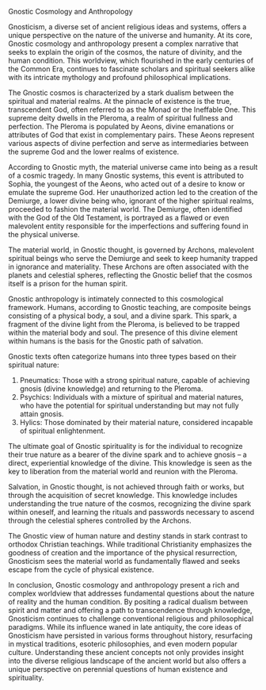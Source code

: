 Gnostic Cosmology and Anthropology

Gnosticism, a diverse set of ancient religious ideas and systems, offers a unique perspective on the nature of the universe and humanity. At its core, Gnostic cosmology and anthropology present a complex narrative that seeks to explain the origin of the cosmos, the nature of divinity, and the human condition. This worldview, which flourished in the early centuries of the Common Era, continues to fascinate scholars and spiritual seekers alike with its intricate mythology and profound philosophical implications.

The Gnostic cosmos is characterized by a stark dualism between the spiritual and material realms. At the pinnacle of existence is the true, transcendent God, often referred to as the Monad or the Ineffable One. This supreme deity dwells in the Pleroma, a realm of spiritual fullness and perfection. The Pleroma is populated by Aeons, divine emanations or attributes of God that exist in complementary pairs. These Aeons represent various aspects of divine perfection and serve as intermediaries between the supreme God and the lower realms of existence.

According to Gnostic myth, the material universe came into being as a result of a cosmic tragedy. In many Gnostic systems, this event is attributed to Sophia, the youngest of the Aeons, who acted out of a desire to know or emulate the supreme God. Her unauthorized action led to the creation of the Demiurge, a lower divine being who, ignorant of the higher spiritual realms, proceeded to fashion the material world. The Demiurge, often identified with the God of the Old Testament, is portrayed as a flawed or even malevolent entity responsible for the imperfections and suffering found in the physical universe.

The material world, in Gnostic thought, is governed by Archons, malevolent spiritual beings who serve the Demiurge and seek to keep humanity trapped in ignorance and materiality. These Archons are often associated with the planets and celestial spheres, reflecting the Gnostic belief that the cosmos itself is a prison for the human spirit.

Gnostic anthropology is intimately connected to this cosmological framework. Humans, according to Gnostic teaching, are composite beings consisting of a physical body, a soul, and a divine spark. This spark, a fragment of the divine light from the Pleroma, is believed to be trapped within the material body and soul. The presence of this divine element within humans is the basis for the Gnostic path of salvation.

Gnostic texts often categorize humans into three types based on their spiritual nature:

1. Pneumatics: Those with a strong spiritual nature, capable of achieving gnosis (divine knowledge) and returning to the Pleroma.
2. Psychics: Individuals with a mixture of spiritual and material natures, who have the potential for spiritual understanding but may not fully attain gnosis.
3. Hylics: Those dominated by their material nature, considered incapable of spiritual enlightenment.

The ultimate goal of Gnostic spirituality is for the individual to recognize their true nature as a bearer of the divine spark and to achieve gnosis – a direct, experiential knowledge of the divine. This knowledge is seen as the key to liberation from the material world and reunion with the Pleroma.

Salvation, in Gnostic thought, is not achieved through faith or works, but through the acquisition of secret knowledge. This knowledge includes understanding the true nature of the cosmos, recognizing the divine spark within oneself, and learning the rituals and passwords necessary to ascend through the celestial spheres controlled by the Archons.

The Gnostic view of human nature and destiny stands in stark contrast to orthodox Christian teachings. While traditional Christianity emphasizes the goodness of creation and the importance of the physical resurrection, Gnosticism sees the material world as fundamentally flawed and seeks escape from the cycle of physical existence.

In conclusion, Gnostic cosmology and anthropology present a rich and complex worldview that addresses fundamental questions about the nature of reality and the human condition. By positing a radical dualism between spirit and matter and offering a path to transcendence through knowledge, Gnosticism continues to challenge conventional religious and philosophical paradigms. While its influence waned in late antiquity, the core ideas of Gnosticism have persisted in various forms throughout history, resurfacing in mystical traditions, esoteric philosophies, and even modern popular culture. Understanding these ancient concepts not only provides insight into the diverse religious landscape of the ancient world but also offers a unique perspective on perennial questions of human existence and spirituality.